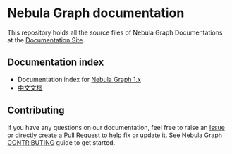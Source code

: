 # Nebula Graph documentation

This repository holds all the source files of Nebula Graph Documentations at the [Documentation Site](https://docs.nebula-graph.io/).

## Documentation index

- Documentation index for [Nebula Graph 1.x](https://docs.nebula-graph.io/)
- [中文文档](https://docs.nebula-graph.com.cn/)

## Contributing

If you have any questions on our documentation, feel free to raise an [Issue](https://github.com/vesoft-inc/nebula-docs/issues) or directly create a [Pull Request](https://github.com/vesoft-inc/nebula-docs/pulls) to help fix or update it. See Nebula Graph [CONTRIBUTING](CONTRIBUTING.md) guide to get started.
